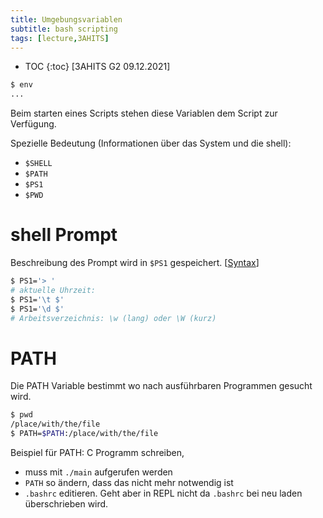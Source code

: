 ```yaml
---
title: Umgebungsvariablen
subtitle: bash scripting
tags: [lecture,3AHITS]
---
```


* TOC
{:toc}
[3AHITS G2 09.12.2021]

```sh
$ env
...
```

Beim starten eines Scripts stehen diese Variablen dem Script zur Verfügung.

Spezielle Bedeutung (Informationen über das System und die shell):

- `$SHELL`
- `$PATH`
- `$PS1`
- `$PWD`



# shell Prompt

Beschreibung des Prompt wird in `$PS1` gespeichert. [[Syntax](https://wiki.ubuntuusers.de/Bash/Prompt/)]

```bash
$ PS1='> '
# aktuelle Uhrzeit:
$ PS1='\t $'
$ PS1='\d $'
# Arbeitsverzeichnis: \w (lang) oder \W (kurz)
```



# PATH

Die PATH Variable bestimmt wo nach ausführbaren Programmen gesucht wird.

```bash
$ pwd
/place/with/the/file
$ PATH=$PATH:/place/with/the/file
```



Beispiel für PATH: C Programm schreiben,

- muss mit `./main` aufgerufen werden
- `PATH` so ändern, dass das nicht mehr notwendig ist
- `.bashrc` editieren. Geht aber in REPL nicht da `.bashrc` bei neu laden überschrieben wird.

